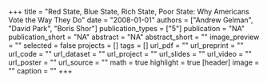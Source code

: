 +++
title = "Red State, Blue State, Rich State, Poor State: Why Americans Vote the Way They Do"
date = "2008-01-01"
authors = ["Andrew Gelman", "David Park", "Boris Shor"]
publication_types = ["5"]
publication = "NA"
publication_short = "NA"
abstract = "NA"
abstract_short = ""
image_preview = ""
selected = false
projects = []
tags = []
url_pdf = ""
url_preprint = ""
url_code = ""
url_dataset = ""
url_project = ""
url_slides = ""
url_video = ""
url_poster = ""
url_source = ""
math = true
highlight = true
[header]
image = ""
caption = ""
+++

